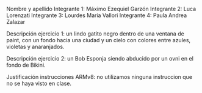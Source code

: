 Nombre y apellido 
Integrante 1: Máximo Ezequiel Garzón
Integrante 2: Luca Lorenzati
Integrante 3: Lourdes Maria Vallori
Integrante 4: Paula Andrea Zalazar


Descripción ejercicio 1: un lindo gatito negro dentro de una ventana de paint, con un fondo hacia una ciudad y un cielo con colores entre azules, violetas y anaranjados.


Descripción ejercicio 2: un Bob Esponja siendo abducido por un ovni en el fondo de Bikini.


Justificación instrucciones ARMv8: no utilizamos ninguna instruccion que no se haya visto en clase.


